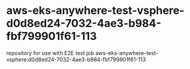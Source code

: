 # aws-eks-anywhere-test-vsphere-d0d8ed24-7032-4ae3-b984-fbf799901f61-113
repository for use with E2E test job aws-eks-anywhere-test-vsphere:d0d8ed24-7032-4ae3-b984-fbf799901f61-113
